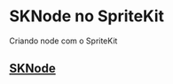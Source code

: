 # SKNode no SpriteKit

Criando node com o SpriteKit

## [SKNode](https://github.com/ghsumiyasu/Swift/blob/main/README-SpriteKit-SKNode-br-pt.md)